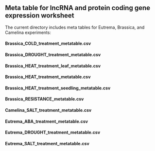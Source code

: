 ## Meta table for lncRNA and protein coding gene expression worksheet

The current directory includes meta tables for Eutrema, Brassica, and Camelina experiments:

#### Brassica_COLD_treatment_metatable.csv
#### Brassica_DROUGHT_treatment_metatable.csv
#### Brassica_HEAT_treatment_leaf_metatable.csv
#### Brassica_HEAT_treatment_metatable.csv
#### Brassica_HEAT_treatment_seedling_metatable.csv
#### Brassica_RESISTANCE_metatable.csv
#### Camelina_SALT_treatment_metatable.csv
#### Eutrema_ABA_treatment_metatable.csv
#### Eutrema_DROUGHT_treatment_metatable.csv
#### Eutrema_SALT_treatment_metatable.csv


